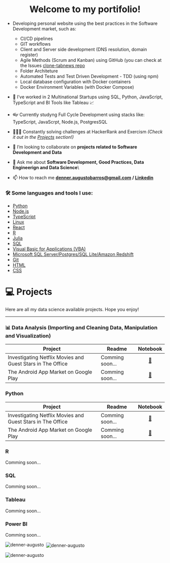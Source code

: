 <h1 align="center">Welcome to my portifolio! </h1>
<!-- <h3 align="center">A Environmental Engineer and Data Science Enthusiast from <strong> Brazil - São Paulo </strong> </h3>  -->

<!-- ![cover](images/github_cover.png) -->
<!--![cover](git_intro.gif) -->
- Developing personal website using the best practices in the Software Development market, such as:
  -  CI/CD pipelines
  -  GIT workflows
  -  Client and Server side development (DNS resolution, domain register)
  -  Agile Methods (Scrum and Kanban) using GitHub (you can check at the Issues [clone-tabnews repo](https://github.com/denner-augusto/clone-tabnews/issues?q=is%3Aissue+)
  -  Folder Architeture
  -  Automated Tests and Test Driven Development - TDD (using npm)
  -  Local database configuration with Docker containers
  -  Docker Environment Variables (with Docker Compose)
- 🔭 I’ve worked in 2 Multinational Startups using SQL, Python, JavaScript, TypeScript and BI Tools like Tableau 📈
- 👓 Currently studyng Full Cycle Development using stacks like: TypeScript, JavaScrpt, Node.js, PostgresSQL
- 👨🏾‍💻 Constantly solving challenges at HackerRank and Exercism
*(Check it out in the [Projects](#-projects) section!)*

- 👯 I’m looking to collaborate on **projects related to Software Development and Data**

- 💬 Ask me about **Software Development, Good Practices, Data Engineerign and Data Science**\

- 📫 How to reach me **denner.augustobarros@gmail.com / [Linkedin](https://linkedin.com/in/denneraugusto)**

### 🛠️ Some languages and tools I use: </b></summary>
- [Python](#python)
- [Node.js](#python)
- [TypeScript](#python)
- [Linux](#python)
- [React](#python)
- [R](#r)
- [Julia](#julia)
- [SQL](#sql)
- [Visual Basic for Applications (VBA)](#visual-basic-for-applications-(vba))
- [Microsoft SQL Server/Postgres/SQL Lite/Amazon Redshift](#sql)
- [Git](#git)
- [HTML](#html)
- [CSS](#css)

# 💻 Projects
Here are all my data science available projects. Hope you enjoy!

___
<a name="computer-vision"></a>
### 📊 Data Analysis (Importing and Cleaning Data, Manipulation and Visualization)
| Project | Readme | Notebook |
| ------- | ------ | :------: |
| Investigating Netflix Movies and Guest Stars in The Office | Comming soon... | [:link:](https://github.com/denner-augusto/Investigating-Netflix-Movies-and-Guest-Stars/blob/main/script.ipynb) |
| The Android App Market on Google Play | Comming soon... | [:link:](https://github.com/denner-augusto/The-Android-App-Market-on-Google-Play/blob/main/notebook.ipynb) |


### Python
| Project | Readme | Notebook |
| ------- | ------ | :------: |
| Investigating Netflix Movies and Guest Stars in The Office | Comming soon... | [:link:](https://github.com/denner-augusto/Investigating-Netflix-Movies-and-Guest-Stars/blob/main/script.ipynb) |
| The Android App Market on Google Play | Comming soon... | [:link:](https://github.com/denner-augusto/The-Android-App-Market-on-Google-Play/blob/main/notebook.ipynb) |

### R
Comming soon...

### SQL
Comming soon...

### Tableau
Comming soon...

### Power BI
Comming soon...

<p><img align="left" src="https://github-readme-stats.vercel.app/api/top-langs?username=denner-augusto&show_icons=true&locale=en&layout=compact" alt="denner-augusto" /></p>

<p>&nbsp;<img align="center" src="https://github-readme-stats.vercel.app/api?username=denner-augusto&show_icons=true&locale=en" alt="denner-augusto" /></p>

<p><img align="center" src="https://github-readme-streak-stats.herokuapp.com/?user=denner-augusto&" alt="denner-augusto" /></p>
